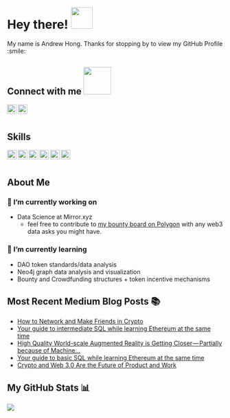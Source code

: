 
# Hey there! <img src = "https://raw.githubusercontent.com/MartinHeinz/MartinHeinz/master/wave.gif" width = 50px>

<div size='20px'> My name is Andrew Hong. Thanks for stopping by to view my GitHub Profile :smile: 
<h2> Connect with me <img src='https://raw.githubusercontent.com/ShahriarShafin/ShahriarShafin/main/Assets/handshake.gif' width="64px"> </h2>
<a href = 'https://www.linkedin.com/in/andrew-hong-nyc'> <img width = '22px' align= 'left' src="https://raw.githubusercontent.com/rahulbanerjee26/githubAboutMeGenerator/main/icons/linked-in-alt.svg"/></a> 
<a href = 'https://medium.com/@andrew.hong'> <img width = '22px' align= 'left' src="https://raw.githubusercontent.com/rahulbanerjee26/githubAboutMeGenerator/main/icons/medium.svg"/></a> 
</div>
<br></br>

## Skills 
<img width ='22px' align='left' src ='https://raw.githubusercontent.com/rahulbanerjee26/githubAboutMeGenerator/main/icons/python.svg'>
<img width ='22px' align='left' src ='https://miro.medium.com/max/4000/0*yqbRInqX0ZRUlVS0'>
<img width ='22px' align='left' src ='https://raw.githubusercontent.com/rahulbanerjee26/githubAboutMeGenerator/main/icons/unity.svg'>
<img width ='22px' align='left' src ='https://raw.githubusercontent.com/rahulbanerjee26/githubAboutMeGenerator/main/icons/tensorflow.svg'>
<img width ='22px' align='left' src ='https://raw.githubusercontent.com/rahulbanerjee26/githubAboutMeGenerator/main/icons/reactjs.svg'>
<img width ='22px' align='left' src ='https://raw.githubusercontent.com/rahulbanerjee26/githubAboutMeGenerator/main/icons/nodejs.svg'>
<br></br>

## About Me

### 🔭 I’m currently working on 
- Data Science at Mirror.xyz
  - feel free to contribute to [my bounty board on Polygon](https://bountyboard.vercel.app/) with any web3 data asks you might have.
 
### 🌱 I’m currently learning
- DAO token standards/data analysis
- Neo4j graph data analysis and visualization
- Bounty and Crowdfunding structures + token incentive mechanisms

## Most Recent Medium Blog Posts :books:

<!-- BLOG-POST-LIST:START -->
- [How to Network and Make Friends in Crypto](https://medium.com/coinmonks/how-to-network-and-make-friends-in-crypto-796e123e9584?source=rss-ad1e6939064c------2)
- [Your guide to intermediate SQL while learning Ethereum at the same time](https://towardsdatascience.com/your-guide-to-intermediate-sql-while-learning-ethereum-at-the-same-time-7b25119ef1e2?source=rss-ad1e6939064c------2)
- [High Quality World-scale Augmented Reality is Getting Closer — Partially because of Machine…](https://towardsdatascience.com/high-quality-world-scale-augmented-reality-is-getting-closer-partially-because-of-machine-975a68fa6fe5?source=rss-ad1e6939064c------2)
- [Your guide to basic SQL while learning Ethereum at the same time](https://towardsdatascience.com/your-guide-to-basic-sql-while-learning-ethereum-at-the-same-time-9eac17a05929?source=rss-ad1e6939064c------2)
- [Crypto and Web 3.0 Are the Future of Product and Work](https://medium.com/coinmonks/crypto-and-web-3-0-are-the-future-of-product-and-work-3d19e3733181?source=rss-ad1e6939064c------2)
<!-- BLOG-POST-LIST:END -->

## My GitHub Stats 📊 
<img align="left" src="https://github-readme-stats.vercel.app/api?username=andrewhong5297&count_private=true&show_icons=true&theme=radical" />

